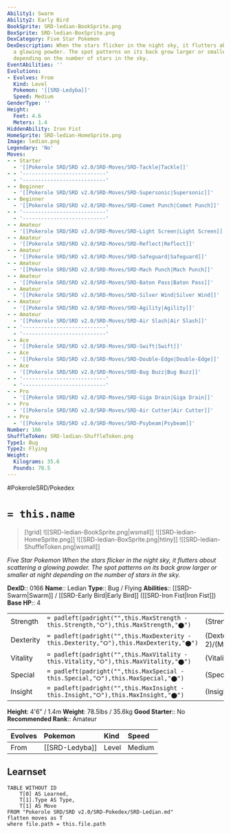 ```yaml
---
Ability1: Swarm
Ability2: Early Bird
BookSprite: SRD-ledian-BookSprite.png
BoxSprite: SRD-ledian-BoxSprite.png
DexCategory: Five Star Pokemon
DexDescription: When the stars flicker in the night sky, it flutters about scattering
  a glowing powder. The spot patterns on its back grow larger or smaller at night
  depending on the number of stars in the sky.
EventAbilities: ''
Evolutions:
- Evolves: From
  Kind: Level
  Pokemon: '[[SRD-Ledyba]]'
  Speed: Medium
GenderType: ''
Height:
  Feet: 4.6
  Meters: 1.4
HiddenAbility: Iron Fist
HomeSprite: SRD-ledian-HomeSprite.png
Image: ledian.png
Legendary: 'No'
Moves:
- - Starter
  - '[[Pokerole SRD/SRD v2.0/SRD-Moves/SRD-Tackle|Tackle]]'
- - '---------------------------'
  - '---------------------------'
- - Beginner
  - '[[Pokerole SRD/SRD v2.0/SRD-Moves/SRD-Supersonic|Supersonic]]'
- - Beginner
  - '[[Pokerole SRD/SRD v2.0/SRD-Moves/SRD-Comet Punch|Comet Punch]]'
- - '---------------------------'
  - '---------------------------'
- - Amateur
  - '[[Pokerole SRD/SRD v2.0/SRD-Moves/SRD-Light Screen|Light Screen]]'
- - Amateur
  - '[[Pokerole SRD/SRD v2.0/SRD-Moves/SRD-Reflect|Reflect]]'
- - Amateur
  - '[[Pokerole SRD/SRD v2.0/SRD-Moves/SRD-Safeguard|Safeguard]]'
- - Amateur
  - '[[Pokerole SRD/SRD v2.0/SRD-Moves/SRD-Mach Punch|Mach Punch]]'
- - Amateur
  - '[[Pokerole SRD/SRD v2.0/SRD-Moves/SRD-Baton Pass|Baton Pass]]'
- - Amateur
  - '[[Pokerole SRD/SRD v2.0/SRD-Moves/SRD-Silver Wind|Silver Wind]]'
- - Amateur
  - '[[Pokerole SRD/SRD v2.0/SRD-Moves/SRD-Agility|Agility]]'
- - Amateur
  - '[[Pokerole SRD/SRD v2.0/SRD-Moves/SRD-Air Slash|Air Slash]]'
- - '---------------------------'
  - '---------------------------'
- - Ace
  - '[[Pokerole SRD/SRD v2.0/SRD-Moves/SRD-Swift|Swift]]'
- - Ace
  - '[[Pokerole SRD/SRD v2.0/SRD-Moves/SRD-Double-Edge|Double-Edge]]'
- - Ace
  - '[[Pokerole SRD/SRD v2.0/SRD-Moves/SRD-Bug Buzz|Bug Buzz]]'
- - '---------------------------'
  - '---------------------------'
- - Pro
  - '[[Pokerole SRD/SRD v2.0/SRD-Moves/SRD-Giga Drain|Giga Drain]]'
- - Pro
  - '[[Pokerole SRD/SRD v2.0/SRD-Moves/SRD-Air Cutter|Air Cutter]]'
- - Pro
  - '[[Pokerole SRD/SRD v2.0/SRD-Moves/SRD-Psybeam|Psybeam]]'
Number: 166
ShuffleToken: SRD-ledian-ShuffleToken.png
Type1: Bug
Type2: Flying
Weight:
  Kilograms: 35.6
  Pounds: 78.5
---
```


#PokeroleSRD/Pokedex

# `= this.name`

> [!grid]
> ![[SRD-ledian-BookSprite.png|wsmall]]
> ![[SRD-ledian-HomeSprite.png]]
> ![[SRD-ledian-BoxSprite.png|htiny]]
> ![[SRD-ledian-ShuffleToken.png|wsmall]]


*Five Star Pokemon*
*When the stars flicker in the night sky, it flutters about scattering a glowing powder. The spot patterns on its back grow larger or smaller at night depending on the number of stars in the sky.*

**DexID**:: 0166
**Name**:: Ledian
**Type**:: Bug / Flying
**Abilities**:: [[SRD-Swarm|Swarm]] / [[SRD-Early Bird|Early Bird]] ([[SRD-Iron Fist|Iron Fist]])
**Base HP**:: 4

|           |                                                                                        |                                          |
| --------- | -------------------------------------------------------------------------------------- | ---------------------------------------- |
| Strength  | `= padleft(padright("",this.MaxStrength - this.Strength,"⭘"),this.MaxStrength,"⬤")`    | (Strength::1)/(MaxStrength::3)   |
| Dexterity | `= padleft(padright("",this.MaxDexterity - this.Dexterity,"⭘"),this.MaxDexterity,"⬤")` | (Dexterity:: 2)/(MaxDexterity::5) |
| Vitality  | `= padleft(padright("",this.MaxVitality - this.Vitality,"⭘"),this.MaxVitality,"⬤")`    | (Vitality::2)/(MaxVitality::4)   |
| Special   | `= padleft(padright("",this.MaxSpecial - this.Special,"⭘"),this.MaxSpecial,"⬤")`       | (Special::2)/(MaxSpecial::4)     |
| Insight   | `= padleft(padright("",this.MaxInsight - this.Insight,"⭘"),this.MaxInsight,"⬤")`       | (Insight::3)/(MaxInsight::6)     |

**Height**: 4'6" / 1.4m
**Weight**: 78.5lbs / 35.6kg
**Good Starter**:: No
**Recommended Rank**:: Amateur

| Evolves   | Pokemon        | Kind   | Speed   |
|:----------|:---------------|:-------|:--------|
| From      | [[SRD-Ledyba]] | Level  | Medium  |

## Learnset

```dataview
TABLE WITHOUT ID
    T[0] AS Learned,
    T[1].Type AS Type,
    T[1] AS Move
FROM "Pokerole SRD/SRD v2.0/SRD-Pokedex/SRD-Ledian.md"
flatten moves as T
where file.path = this.file.path
```
